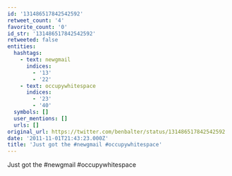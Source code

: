 ```yaml
---
id: '131486517842542592'
retweet_count: '4'
favorite_count: '0'
id_str: '131486517842542592'
retweeted: false
entities:
  hashtags:
    - text: newgmail
      indices:
        - '13'
        - '22'
    - text: occupywhitespace
      indices:
        - '23'
        - '40'
  symbols: []
  user_mentions: []
  urls: []
original_url: https://twitter.com/benbalter/status/131486517842542592
date: '2011-11-01T21:43:23.000Z'
title: 'Just got the #newgmail #occupywhitespace'
---
```


Just got the #newgmail #occupywhitespace
